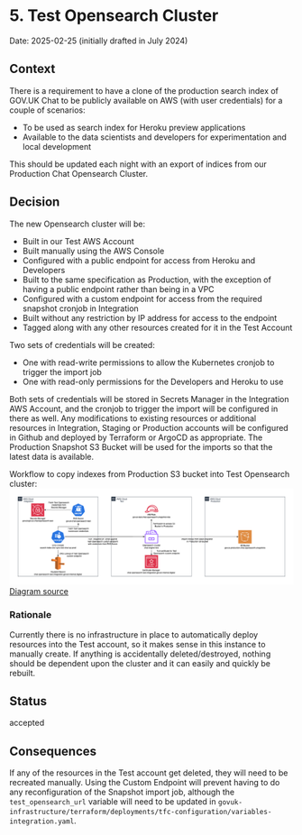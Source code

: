 # 5. Test Opensearch Cluster

Date: 2025-02-25 (initially drafted in July 2024)

## Context
There is a requirement to have a clone of the production search index of GOV.UK Chat to be publicly available on AWS (with user credentials) for a couple of scenarios:
- To be used as search index for Heroku preview applications
- Available to the data scientists and developers for experimentation and local development

This should be updated each night with an export of indices from our Production Chat Opensearch Cluster.

## Decision
The new Opensearch cluster will be:
- Built in our Test AWS Account
- Built manually using the AWS Console
- Configured with a public endpoint for access from Heroku and Developers
- Built to the same specification as Production, with the exception of having a public endpoint rather than being in a VPC
- Configured with a custom endpoint for access from the required snapshot cronjob in Integration
- Built without any restriction by IP address for access to the endpoint
- Tagged along with any other resources created for it in the Test Account

Two sets of credentials will be created:
- One with read-write permissions to allow the Kubernetes cronjob to trigger the import job
- One with read-only permissions for the Developers and Heroku to use

Both sets of credentials will be stored in Secrets Manager in the Integration AWS Account, and the cronjob to trigger the import will be configured in there as well. Any modifications to existing resources or additional resources in Integration, Staging or Production accounts will be configured in Github and deployed by Terraform or ArgoCD as appropriate. The Production Snapshot S3 Bucket will be used for the imports so that the latest data is available.

Workflow to copy indexes from Production S3 bucket into Test Opensearch cluster:
![Workflow Diagram](0005/govuk-test-chat-opensearch.png)
[Diagram source](https://drive.google.com/file/d/1pP-prn7iKhXYyczM2O3QfzFun7gXfYPF/view?usp=drive_link)

### Rationale
Currently there is no infrastructure in place to automatically deploy resources into the Test account, so it makes sense in this instance to manually create. If anything is accidentally deleted/destroyed, nothing should be dependent upon the cluster and it can easily and quickly be rebuilt. 

## Status
accepted

## Consequences
If any of the resources in the Test account get deleted, they will need to be recreated manually. Using the Custom Endpoint will prevent having to do any reconfiguration of the Snapshot import job, although the `test_opensearch_url` variable will need to be updated in `govuk-infrastructure/terraform/deployments/tfc-configuration/variables-integration.yaml`.

